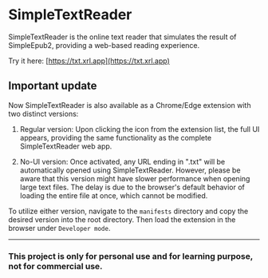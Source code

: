 # SimpleTextReader

SimpleTextReader is the online text reader that simulates the result of SimpleEpub2, providing a web-based reading experience.

Try it here: [https://txt.xrl.app](https://txt.xrl.app)

## Important update

Now SimpleTextReader is also available as a Chrome/Edge extension with two distinct versions:

1. Regular version: Upon clicking the icon from the extension list, the full UI appears, providing the same functionality as the complete SimpleTextReader web app.

2. No-UI version: Once activated, any URL ending in ".txt" will be automatically opened using SimpleTextReader. However, please be aware that this version might have slower performance when opening large text files. The delay is due to the browser's default behavior of loading the entire file at once, which cannot be modified.

To utilize either version, navigate to the `manifests` directory and copy the desired version into the root directory. Then load the extension in the browser under `Developer mode`.

---

### This project is only for personal use and for learning purpose, not for commercial use.
